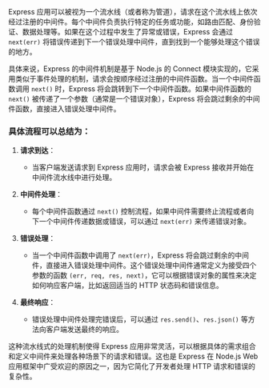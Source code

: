 
Express 应用可以被视为一个流水线（或者称为管道），请求在这个流水线上依次经过注册的中间件。每个中间件负责执行特定的任务或功能，如路由匹配、身份验证、数据处理等。如果在这个过程中发生了异常或错误，Express 会通过 `next(err)` 将错误传递到下一个错误处理中间件，直到找到一个能够处理这个错误的地方。

具体来说，Express 的中间件机制是基于 Node.js 的 Connect 模块实现的，它采用类似于事件处理的机制，请求会按顺序经过注册的中间件函数。当一个中间件函数调用 `next()` 时，Express 将会跳转到下一个中间件函数。如果中间件函数的 `next()` 被传递了一个参数（通常是一个错误对象），Express 将会跳过剩余的中间件函数，直接进入错误处理中间件。

### 具体流程可以总结为：

1. **请求到达**：
   - 当客户端发送请求到 Express 应用时，请求会被 Express 接收并开始在中间件流水线中进行处理。

2. **中间件处理**：
   - 每个中间件函数通过 `next()` 控制流程，如果中间件需要终止流程或者向下一个中间件传递数据或错误，可以通过 `next(err)` 来传递错误对象。

3. **错误处理**：
   - 当一个中间件函数中调用了 `next(err)`，Express 将会跳过剩余的中间件，直接进入错误处理中间件。这个错误处理中间件通常定义为接受四个参数的函数 `(err, req, res, next)`，它可以根据错误对象的属性来决定如何响应客户端，比如返回适当的 HTTP 状态码和错误信息。

4. **最终响应**：
   - 错误处理中间件处理完错误后，可以通过 `res.send()`、`res.json()` 等方法向客户端发送最终的响应。

这种流水线式的处理机制使得 Express 应用非常灵活，可以根据具体的需求组合和定义中间件来处理各种场景下的请求和错误。这也是 Express 在 Node.js Web 应用框架中广受欢迎的原因之一，因为它简化了开发者处理 HTTP 请求和错误的复杂性。